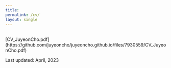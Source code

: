 ```yaml
---
title: 
permalink: /cv/
layout: single
---
```

<br>
[CV_JuyeonCho.pdf](https://github.com/juyeoncho/juyeoncho.github.io/files/7930559/CV_JuyeonCho.pdf)

Last updated: April, 2023

<!--- [CV_JuyeonCho.pdf]() --->
